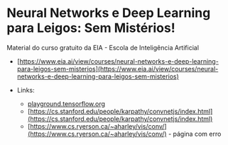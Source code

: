 # Neural Networks e Deep Learning para Leigos: Sem Mistérios!

Material do curso gratuito da EIA - Escola de Inteligência Artificial

  - [https://www.eia.ai/view/courses/neural-networks-e-deep-learning-para-leigos-sem-misterios](https://www.eia.ai/view/courses/neural-networks-e-deep-learning-para-leigos-sem-misterios)

  - Links:
    - [playground.tensorflow.org](playground.tensorflow.org)
    - [https://cs.stanford.edu/people/karpathy/convnetjs/index.html](https://cs.stanford.edu/people/karpathy/convnetjs/index.html)
    - [https://www.cs.ryerson.ca/~aharley/vis/conv/](https://www.cs.ryerson.ca/~aharley/vis/conv/) - página com erro
